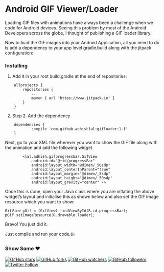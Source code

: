 # Android GIF Viewer/Loader 
Loading GIF files with animations have always been a challenge when we code for Android devices. Seeing this problem by most of the Android Developers across the globe, I thought of publishing a GIF loader library.

Now to load the GIF images into your Android Application, all you need to do is add a dependency to your app level gradle.build along with the jitpack configuration:

### Installing

1) Add it in your root build.gradle at the end of repositories:
```
	allprojects {
		repositories {
			...
			maven { url 'https://www.jitpack.io' }
		}
	}
```

2) Step 2. Add the dependency
```
	dependencies {
	        compile 'com.github.adhishlal:gifloader:1.1'
	}
```
Next, go to your XML file wherever you want to show the GIF file along with the animation and add the following widget
```
        <lal.adhish.gifprogressbar.GifView
            android:id="@+id/progressBar"
            android:layout_width="@dimen/_50sdp"
            android:layout_centerInParent="true"
            android:layout_margin="@dimen/_5sdp"
            android:layout_height="@dimen/_50sdp"
            android:layout_gravity="center" />
```
Once this is done, open your Java class where you are inflating the above widget’s layout and initialise this as shown below and also set the GIF image resource which you want to show:
```
GifView pGif = (GifView) findViewById(R.id.progressBar);
pGif.setImageResource(R.drawable.loader);
```
Bravo! You just did it.

Just compile and run your code.:thumbsup:

### Show Some :heart:
[![GitHub stars](https://img.shields.io/github/stars/badges/shields.svg?style=social&label=Star)](https://github.com/adhishlal/GifLoader)
[![GitHub forks](https://img.shields.io/github/forks/badges/shields.svg?style=social&label=Fork)](https://github.com/adhishlal/GifLoader/fork)
[![GitHub watchers](https://img.shields.io/github/watchers/badges/shields.svg?style=social&label=Watch)](https://github.com/adhishlal/GifLoader) 
[![GitHub followers](https://img.shields.io/github/followers/espadrine.svg?style=social&label=Follow)](https://github.com/adhishlal/)
[![Twitter Follow](https://img.shields.io/twitter/follow/espadrine.svg?style=social&label=Follow)](https://twitter.com/er_adhish)
